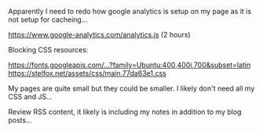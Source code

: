 Apparently I need to redo how google analytics is setup on my page as it is not
setup for cacheing...

https://www.google-analytics.com/analytics.js (2 hours)

Blocking CSS resources:

https://fonts.googleapis.com/…?family=Ubuntu:400,400i,700&subset=latin
https://stelfox.net/assets/css/main.77da63e1.css

My pages are quite small but they could be smaller. I likely don't need all my
CSS and JS...

Review RSS content, it likely is including my notes in addition to my blog
posts...
